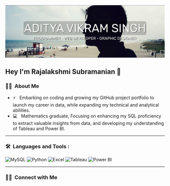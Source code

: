 <img src="https://raw.githubusercontent.com/AVS1508/AVS1508/master/assets/Aditya%20Vikram%20Singh%20Banner.png">

<h2> Hey I'm Rajalakshmi Subramanian 👋</h2>

<h3> 👩‍💻 &nbsp;About Me </h3>

- ⚡ &nbsp; Embarking on coding and growing my GitHub project portfolio to launch my career in data, while expanding my technical and analytical abilities.
- 💻 &nbsp; Mathematics graduate, Focusing on enhancing my SQL proficiency to extract valuable insights from data, and developing my understanding of Tableau and Power BI.


---
<h3> 🛠 &nbsp;Languages and Tools :</h3>

  ![MySQL](https://img.shields.io/badge/-MySQL-333333?style=flat&logo=mysql)
  ![Python](https://img.shields.io/badge/-Python-333333?style=flat&logo=python)
  ![Excel](https://img.shields.io/badge/-Excel-333333?style=flat&logo=excel)
  ![Tableau](https://img.shields.io/badge/-Tableau-333333?style=flat&logo=tableau)
  ![Power BI](https://img.shields.io/badge/-PowerBI-333333?style=flat&logo=powerbi)

   
     
  ---

<h3> 🤝🏻 &nbsp;Connect with Me </h3>






